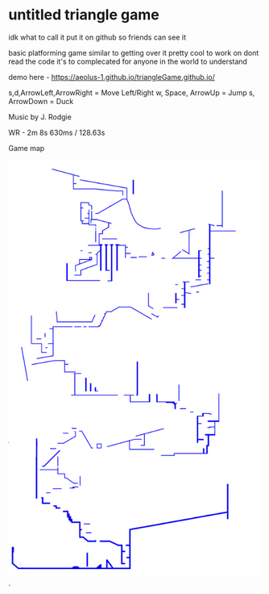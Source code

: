# untitled triangle game

idk what to call it
put it on github so friends can see it

basic platforming game similar to getting over it
pretty cool to work on
dont read the code it's to complecated for anyone in the world to understand


demo here - https://aeolus-1.github.io/triangleGame.github.io/

s,d,ArrowLeft,ArrowRight = Move Left/Right
w, Space, ArrowUp = Jump
s, ArrowDown = Duck

Music by J. Rodgie

WR - 2m 8s 630ms / 128.63s 

Game map  


![yay](gameMap.png "ur gay now").


